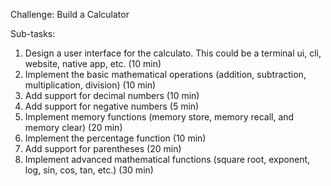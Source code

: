 Challenge: Build a Calculator

Sub-tasks:

1. Design a user interface for the calculato. This could be a terminal ui, cli, website, native app, etc. (10 min)
1. Implement the basic mathematical operations (addition, subtraction, multiplication, division) (10 min)
1. Add support for decimal numbers (10 min)
1. Add support for negative numbers (5 min)
1. Implement memory functions (memory store, memory recall, and memory clear) (20 min)
1. Implement the percentage function (10 min)
1. Add support for parentheses (20 min)
1. Implement advanced mathematical functions (square root, exponent, log, sin, cos, tan, etc.) (30 min)